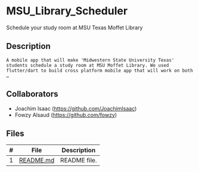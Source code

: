 # MSU_Library_Scheduler
Schedule your study room at MSU Texas Moffet Library
## Description
    A mobile app that will make 'Midwestern State University Texas' students schedule a study room at MSU Moffet Library. We used flutter/dart to build cross platform mobile app that will work on both … 
## Collaborators
  - Joachim Isaac (https://github.com/JoachimIsaac)
  - Fowzy Alsaud (https://github.com/fowzy)
## Files
|   #   | File            | Description                                        |
| :---: | --------------- | -------------------------------------------------- |
|   1   | [README.md](README.md)         | README file.      |
